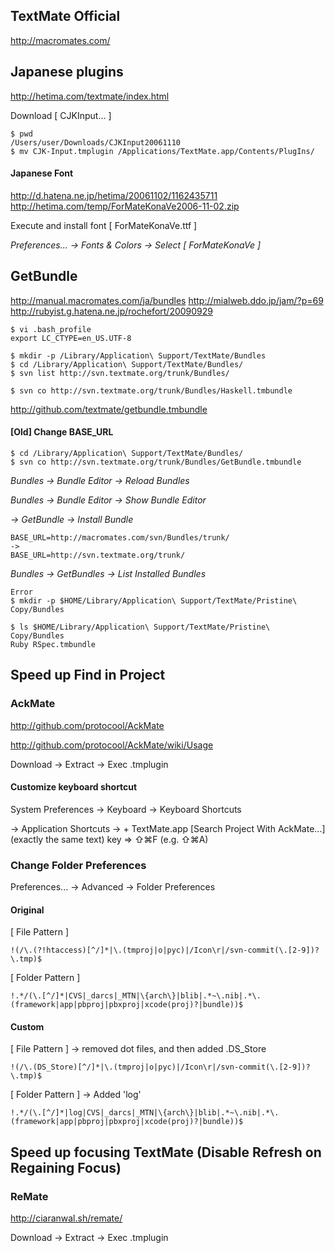 ## TextMate Official
<http://macromates.com/>

## Japanese plugins
<http://hetima.com/textmate/index.html>

Download [ CJKInput... ]

    $ pwd
    /Users/user/Downloads/CJKInput20061110
    $ mv CJK-Input.tmplugin /Applications/TextMate.app/Contents/PlugIns/

#### Japanese Font
<http://d.hatena.ne.jp/hetima/20061102/1162435711>
<http://hetima.com/temp/ForMateKonaVe2006-11-02.zip>

Execute and install font [ ForMateKonaVe.ttf ]

*Preferences... -> Fonts & Colors -> Select [ ForMateKonaVe ]*

## GetBundle
<http://manual.macromates.com/ja/bundles>
<http://mialweb.ddo.jp/jam/?p=69>
<http://rubyist.g.hatena.ne.jp/rochefort/20090929>

    $ vi .bash_profile
    export LC_CTYPE=en_US.UTF-8
    
    $ mkdir -p /Library/Application\ Support/TextMate/Bundles
    $ cd /Library/Application\ Support/TextMate/Bundles/
    $ svn list http://svn.textmate.org/trunk/Bundles/
    
    $ svn co http://svn.textmate.org/trunk/Bundles/Haskell.tmbundle

<http://github.com/textmate/getbundle.tmbundle>

#### [Old] Change BASE_URL
    $ cd /Library/Application\ Support/TextMate/Bundles/
    $ svn co http://svn.textmate.org/trunk/Bundles/GetBundle.tmbundle

*Bundles -> Bundle Editor -> Reload Bundles*

*Bundles -> Bundle Editor -> Show Bundle Editor*

*-> GetBundle -> Install Bundle*

    BASE_URL=http://macromates.com/svn/Bundles/trunk/
    ->
    BASE_URL=http://svn.textmate.org/trunk/

*Bundles -> GetBundles -> List Installed Bundles*

    Error
    $ mkdir -p $HOME/Library/Application\ Support/TextMate/Pristine\ Copy/Bundles

    $ ls $HOME/Library/Application\ Support/TextMate/Pristine\ Copy/Bundles
    Ruby RSpec.tmbundle
    
## Speed up Find in Project

### AckMate

<http://github.com/protocool/AckMate>

<http://github.com/protocool/AckMate/wiki/Usage>

Download -> Extract -> Exec .tmplugin

#### Customize keyboard shortcut

System Preferences -> Keyboard -> Keyboard Shortcuts

 -> Application Shortcuts -> + TextMate.app [Search Project With AckMate...](exactly the same text) key => ⇧⌘F (e.g. ⇧⌘A)

### Change Folder Preferences

Preferences... -> Advanced -> Folder Preferences

#### Original

[ File Pattern ]

    !(/\.(?!htaccess)[^/]*|\.(tmproj|o|pyc)|/Icon\r|/svn-commit(\.[2-9])?\.tmp)$

[ Folder Pattern ]

    !.*/(\.[^/]*|CVS|_darcs|_MTN|\{arch\}|blib|.*~\.nib|.*\.(framework|app|pbproj|pbxproj|xcode(proj)?|bundle))$

#### Custom

[ File Pattern ] -> removed dot files, and then added .DS_Store

    !(/\.(DS_Store)[^/]*|\.(tmproj|o|pyc)|/Icon\r|/svn-commit(\.[2-9])?\.tmp)$

[ Folder Pattern ] -> Added 'log'

    !.*/(\.[^/]*|log|CVS|_darcs|_MTN|\{arch\}|blib|.*~\.nib|.*\.(framework|app|pbproj|pbxproj|xcode(proj)?|bundle))$

## Speed up focusing TextMate (Disable Refresh on Regaining Focus)

### ReMate

<http://ciaranwal.sh/remate/>

Download -> Extract -> Exec .tmplugin
